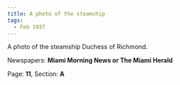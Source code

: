 ```yaml
---  
title: A photo of the steamship  
tags:  
  - Feb 1937  
---  
```

  
A photo of the steamship Duchess of Richmond.  
  
Newspapers: **Miami Morning News or The Miami Herald**  
  
Page: **11**, Section: **A** 

